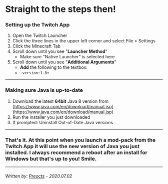 # Straight to the steps then!

### Setting up the Twitch App

1. Open the Twitch Launcher
2. Click the three lines in the upper left corner and select File > Settings
3. Click the Minecraft Tab
4. Scroll down until you see "**Launcher Method**"
   - Make sure "Native Launcher" is selected here
5. Scroll down until you see "**Additional Arguments**"
   - **Add** the following to the textbox:
   - ```-version:1.8+```

---

### Making sure Java is up-to-date

1. Download the latest **64bit** Java 8 version from [https://www.java.com/en/download/manual.jsp](https://www.java.com/en/download/manual.jsp)
2. Run the installer you just downloaded
3. If prompted: Uninstall Out-of-Date Java versions

---

### That's it. At this point when you launch a mod-pack from the Twitch App it will use the new version of Java you just installed. I always recommend a reboot after an install for Windows but that's up to you! Smile.

---

###### *Written by: [Preocts](https://github.com/Preocts) - 2020.07.02*